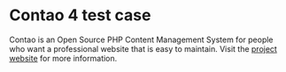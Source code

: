 Contao 4 test case
==================

Contao is an Open Source PHP Content Management System for people who want a
professional website that is easy to maintain. Visit the [project website][1]
for more information.


[1]: https://contao.org

